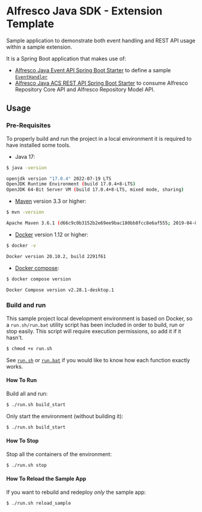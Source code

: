 # Alfresco Java SDK - Extension Template

Sample application to demonstrate both event handling and REST API usage within a sample extension.

It is a Spring Boot application that makes use of:
* [Alfresco Java Event API Spring Boot Starter](../../alfresco-java-event-api/README.md#spring-boot-custom-starter)
to define a sample [```EventHandler```](../../alfresco-java-event-api/alfresco-java-event-api-handling/src/main/java/org/alfresco/event/sdk/handling/handler/EventHandler.java)
* [Alfresco Java ACS REST API Spring Boot Starter](../../alfresco-acs-java-rest-api/alfresco-acs-java-rest-api-spring-boot-starter)
  to consume Alfresco Repository Core API and Alfresco Repository Model API.

## Usage

### Pre-Requisites

To properly build and run the project in a local environment it is required to have installed some tools.

* Java 17:
```bash
$ java -version

openjdk version "17.0.4" 2022-07-19 LTS
OpenJDK Runtime Environment (build 17.0.4+8-LTS)
OpenJDK 64-Bit Server VM (build 17.0.4+8-LTS, mixed mode, sharing)
```

* [Maven](https://maven.apache.org/install.html) version 3.3 or higher:
```bash
$ mvn -version

Apache Maven 3.6.1 (d66c9c0b3152b2e69ee9bac180bb8fcc8e6af555; 2019-04-04T21:00:29+02:00)
```

* [Docker](https://docs.docker.com/install/) version 1.12 or higher:
```bash
$ docker -v

Docker version 20.10.2, build 2291f61
```

* [Docker compose](https://docs.docker.com/compose/install/):
```bash
$ docker compose version

Docker Compose version v2.28.1-desktop.1
```

### Build and run

This sample project local development environment is based on Docker, so a ```run.sh/run.bat``` utility script has been included in order to build, run or stop 
easily. This script will require execution permissions, so add it if it hasn't.

```bash
$ chmod +x run.sh
```

See [```run.sh```](run.sh) or [```run.bat```](run.bat) if you would like to know how each function exactly works.

#### How To Run

Build all and run:

```bash
$ ./run.sh build_start
```

Only start the environment (without building it):

```bash
$ ./run.sh build_start
```

#### How To Stop

Stop all the containers of the environment:

```bash
$ ./run.sh stop
```

#### How To Reload the Sample App

If you want to rebuild and redeploy *only* the sample app:

```bash
$ ./run.sh reload_sample
```
